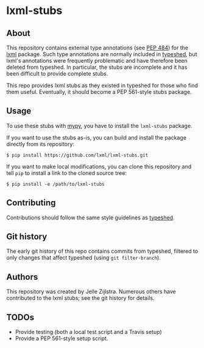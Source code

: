 # lxml-stubs

## About

This repository contains external type annotations (see
[PEP 484](https://www.python.org/dev/peps/pep-0484/)) for the
[lxml](http://lxml.de/) package. Such type annotations are normally included
in [typeshed](https://www.github.com/python/typeshed), but lxml's annotations were
frequently problematic and have therefore been deleted from typeshed. In particular, the stubs
are incomplete and it has been difficult to provide complete stubs.

This repo provides lxml stubs as they existed in typeshed for those who find them useful.
Eventually, it should become a PEP 561-style stubs package.

## Usage

To use these stubs with [mypy](https://github.com/python/mypy), you have to
install the `lxml-stubs` package.

If you want to use the stubs as-is, you can build and install the package
directly from its repository:

    $ pip install https://github.com/lxml/lxml-stubs.git

If you want to make local modifications, you can clone this repository and
tell `pip` to install a link to the cloned source tree:

    $ pip install -e /path/to/lxml-stubs

## Contributing

Contributions should follow the same style guidelines as
[typeshed](https://github.com/python/typeshed/blob/master/CONTRIBUTING.md).

## Git history

The early git history of this repo contains commits from typeshed, filtered to only changes that
affect typeshed (using `git filter-branch`).

## Authors

This repository was created by Jelle Zijlstra. Numerous others have contributed to the
lxml stubs; see the git history for details.

## TODOs

- Provide testing (both a local test script and a Travis setup)
- Provide a PEP 561-style setup script.
